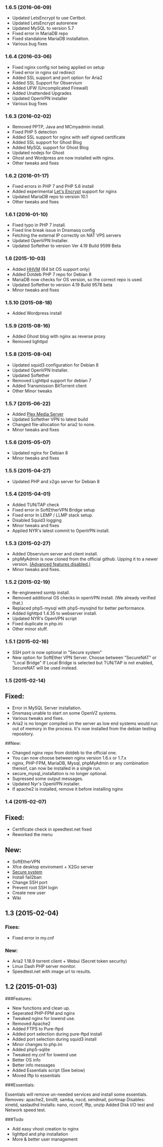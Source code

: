 ### 1.6.5 (2016-06-09)
- Updated LetsEncrypt to use Certbot.
- Updated LetsEncrypt autorenew
- Updated MySQL to version 5.7
- Fixed error in MariaDB repo
- Fixed standalone MariaDB installation.
- Various bug fixes

### 1.6.4 (2016-03-06)
- Fixed nginx config not being applied on setup
- Fixed error in nginx ssl redirect
- Added SSL support and port option for Aria2
- Added SSL Support for Observium
- Added UFW (Uncomplicated Firewall)
- Added Unattended Upgrades
- Updated OpenVPN installer
- Various bug fixes

### 1.6.3 (2016-02-02)
- Removed PPTP, Java and MCmyadmin install.
- Fixed PHP 5 detection
- Added SSL support for nginx with self signed certificate
- Added SSL support for Ghost Blog
- Added MySQL support for Ghost Blog
- Updated nodejs for Ghost
- Ghost and Wordpress are now installed with nginx.
- Other tweaks and fixes

### 1.6.2 (2016-01-17)
- Fixed errors in PHP 7 and PHP 5.6 install
- Added experimental [Let's Encrypt](https://github.com/eunas/gotdeb/wiki/lets-encrypt) support for nginx
- Updated MariaDB repo to version 10.1
- Other tweaks and fixes

### 1.6.1 (2016-01-10)
- Fixed typo in PHP 7 install.
- Fixed line break issue in Dnsmasq config
- Fetching the external IP correctly on NAT VPS servers
- Updated OpenVPN Installer.
- Updated Softether to version Ver 4.19 Build 9599 Beta

### 1.6 (2015-10-03)
- Added [HHVM](http://hhvm.com/) (64 bit OS support only)
- Added Dotdeb PHP 7 repo for Debian 8
- MariaDB now checks for OS version, so the correct repo is used.
- Updated Softether to version 4.19 Build 9578 beta
- Minor tweaks and fixes

### 1.5.10 (2015-08-18)
- Added Wordpress install

### 1.5.9 (2015-08-16)
- Added Ghost blog with nginx as reverse proxy
- Removed lighttpd

### 1.5.8 (2015-08-04)
- Updated squid3 configuration for Debian 8
- Updated OpenVPN Installer.
- Updated Softether
- Removed Lighttpd support for debian 7
- Added Transmission BitTorrent client
- Other Minor tweaks

### 1.5.7 (2015-06-22)
- Added [Plex Media Server](https://github.com/eunas/essentials/wiki/plexmediaserver)
- Updated Softether VPN to latest build
- Changed file-allocation for aria2 to none.
- Minor tweaks and fixes

### 1.5.6 (2015-05-07)
- Updated nginx for Debian 8
- Minor tweaks and fixes

### 1.5.5 (2015-04-27)
 - Updated PHP and x2go server for Debian 8

### 1.5.4 (2015-04-01)

- Added TUN/TAP check
- Fixed error in SoftEtherVPN Bridge setup
- Fixed error In LEMP / LLMP stack setup.
- Disabled Squid3 logging
- Minor tweaks and fixes
- Applied NYR's latest commit to OpenVPN install.

### 1.5.3 (2015-02-27)

- Added Observium server and client install.
- phpMyAdmin is now cloned from the official github. Upping it to a newer version. [(Advanced features disabled.)](https://github.com/eunas/essentials/wiki/phpMyAdmin)
- Minor tweaks and fixes.

### 1.5.2 (2015-02-19)

- Re-engineered ssmtp install.
- Removed additional OS checks in openVPN install. (We already verified that.)
- Replaced php5-mysql with php5-mysqlnd for better performance.
- Added lighttpd 1.4.35 to webserver install.
- Updated NYR's OpenVPN script
- Fixed duplicate in php.ini
- Other minor stuff.

### 1.5.1 (2015-02-16)

- SSH port is now optional in "Secure system"
- New option for SoftEther VPN Server. Choose between "SecureNAT" or "Local Bridge" If Local Bridge is selected but TUN/TAP is not enabled, SecureNAT will be used instead.

### 1.5 (2015-02-14)

## Fixed:
- Error in MySQL Server installation.
- Dnsmasq unable to start on some OpenVZ systems.
- Various tweaks and fixes.
- Aria2 is no longer compiled on the server as low end systems would run out of memory in the process. It's now installed from the debian testing repository.

##New:
- Changed nginx repo from dotdeb to the official one.
- You can now choose between nginx version 1.6.x or 1.7.x
- nginx, PHP-FPM, MariaDB, Mysql, phpMyAdmin or any combination thereof, can now be installed in a single run.
- secure_mysql_installation is no longer optional.
- Supressed some output messages.
- Updated Nyr's OpenVPN installer.
- If apache2 is installed, remove it before installing nginx

### 1.4 (2015-02-07)

## Fixed:
- Certificate check in speedtest.net fixed
- Reworked the menu

## New:
- SoftEtherVPN
- Xfce desktop enviroment + X2Go server
- [Secure system](https://github.com/eunas/essentials/wiki/Secure-System)
 - Install fail2ban
 - Change SSH port
 - Prevent root SSH login
 - Create new user
- Wiki

## 1.3 (2015-02-04)

### Fixes:
- Fixed error in my.cnf

### New:
- Aria2 1.18.9 torrent client + Webui (Secret token security)
- Linux Dash PHP server monitor.
- Speedtest.net with image url to results.

## 1.2 (2015-01-03)

###Features:

  - New functions and clean up.
  - Seperated PHP-FPM and nginx
  - Tweaked nginx for lowend use.
  - Removed Apache2
  - Added FTPS to Pure-ftpd
  - Added port selection during pure-ftpd install
  - Added port selection during squid3 install
  - Minor changes to php.ini
  - Added php5-sqlite
  - Tweaked my.cnf for lowend use
  - Better OS info
  - Better info messages
  - Added Essentials script (See below)
  - Moved lftp to essentials

###Essentials:

Essentials will remove un-needed services and install some essentials.
Removes: apache2, bind9, samba, nscd, sendmail, portmap
Disables: xinetd, saslauthd
Installs: nano, rcconf, lftp, unzip
Added Disk I/O test and Network speed test.

###Todo
* Add easy vhost creation to nginx
* lighttpd and php installation
* More & better user management

